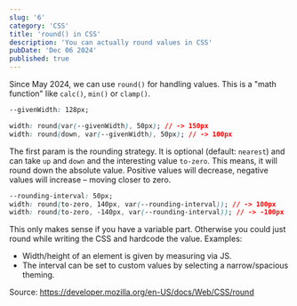 ```yaml
---
slug: '6'
category: 'CSS'
title: 'round() in CSS'
description: 'You can actually round values in CSS'
pubDate: 'Dec 06 2024'
published: true
---
```


Since May 2024, we can use `round()` for handling values. This is a "math function" like `calc()`, `min()` or `clamp()`.

```css
--givenWidth: 128px;

width: round(var(--givenWidth), 50px); // -> 150px
width: round(down, var(--givenWidth), 50px); // -> 100px
```

The first param is the rounding strategy. It is optional (default: `nearest`) and can take `up` and `down` and the interesting value `to-zero`. This means, it will round down the absolute value. Positive values will decrease, negative values will increase – moving closer to zero.

```css
--rounding-interval: 50px;
width: round(to-zero, 140px, var(--rounding-interval)); // -> 100px
width: round(to-zero, -140px, var(--rounding-interval)); // -> -100px
```

This only makes sense if you have a variable part. Otherwise you could just round while writing the CSS and hardcode the value. Examples:

- Width/height of an element is given by measuring via JS.
- The interval can be set to custom values by selecting a narrow/spacious theming.

Source: https://developer.mozilla.org/en-US/docs/Web/CSS/round